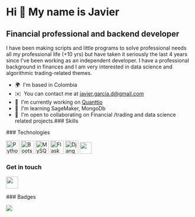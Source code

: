 # Hi 👋 My name is Javier

## Financial professional and backend developer


I have been making scripts and little programs to solve professional needs all my professional life (+10 yrs) but have taken it seriously the last 4 years since I've been working as an independent developer. I have a professional background in finances and I am very interested in data science and algorithmic trading-related themes.

*   🌍  I'm based in Colombia
*   ✉️  You can contact me at [javier.garcia.d@gmail.com](mailto:javier.garcia.d@gmail.com)
*   🚀  I'm currently working on [Quanttio](http://quanttio.com)
*   🧠  I'm learning SageMaker, MongoDb
*   🤝  I'm open to collaborating on Financial /trading and data science related projects.### Skills 

<p align="left">
### Technologies

<a href="https://www.python.org/" target="_blank" rel="noreferrer"><img src="https://raw.githubusercontent.com/danielcranney/readme-generator/main/public/icons/skills/python-colored.svg" width="36" height="36" alt="Python" /></a>
<a href="https://getbootstrap.com/" target="_blank" rel="noreferrer"><img src="https://raw.githubusercontent.com/danielcranney/readme-generator/main/public/icons/skills/bootstrap-colored.svg" width="36" height="36" alt="Bootstrap" /></a>
<a href="https://www.mysql.com/" target="_blank" rel="noreferrer"><img src="https://raw.githubusercontent.com/danielcranney/readme-generator/main/public/icons/skills/mysql-colored.svg" width="36" height="36" alt="MySQL" /></a>
<a href="https://flask.palletsprojects.com/en/2.0.x/" target="_blank" rel="noreferrer"><img src="https://raw.githubusercontent.com/danielcranney/readme-generator/main/public/icons/skills/flask-colored.svg" width="36" height="36" alt="Flask" /></a>
<a href="https://www.djangoproject.com/" target="_blank" rel="noreferrer"><img src="https://raw.githubusercontent.com/danielcranney/readme-generator/main/public/icons/skills/django-colored.svg" width="36" height="36" alt="Django" /></a>
<a href="https://www.github.com/javiergarciad" target="_blank" rel="noreferrer"><img src="https://raw.githubusercontent.com/danielcranney/readme-generator/main/public/icons/socials/github.svg" width="32" height="32" /></a>
                 
### Get in touch          
<a href="https://www.linkedin.com/in/jagarciad" target="_blank" rel="noreferrer"><img src="https://raw.githubusercontent.com/danielcranney/readme-generator/main/public/icons/socials/linkedin.svg" width="32" height="32" /></a>
</p>
### Badges
</p align="center>
<a href="http://www.github.com/javiergarciad"><img src="https://github-readme-streak-stats.herokuapp.com/?user=javiergarciad&stroke=ffffff&background=1c1917&ring=0891b2&fire=0891b2&currStreakNum=ffffff&currStreakLabel=0891b2&sideNums=ffffff&sideLabels=ffffff&dates=ffffff&hide_border=true" /></a>
</p>
